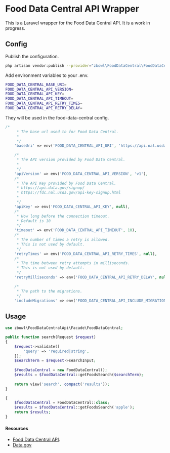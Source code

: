 # Food Data Central API Wrapper

This is a Laravel wrapper for the Food Data Central API. It is a work in progress.

## Config

Publish the configuration.
```bash
php artisan vendor:publish --provider="zbowl\FoodDataCentral\FoodDataCentralServiceProvider" --tag="config"
```
Add environment variables to your .env.
```bash
FOOD_DATA_CENTRAL_BASE_URI=
FOOD_DATA_CENTRAL_API_VERSION=
FOOD_DATA_CENTRAL_API_KEY=
FOOD_DATA_CENTRAL_API_TIMEOUT=
FOOD_DATA_CENTRAL_API_RETRY_TIMES=
FOOD_DATA_CENTRAL_API_RETRY_DELAY=
```
They will be used in the food-data-central config.
``` php
/*
     * The base url used to for Food Data Central.
     *
     */
    'baseUri' => env('FOOD_DATA_CENTRAL_API_URI', 'https://api.nal.usda.gov/fdc'),

    /*
     * The API version provided by Food Data Central.
     *
     */
    'apiVersion' => env('FOOD_DATA_CENTRAL_API_VERSION', 'v1'),
    /*
     * The API Key provided by Food Data Central.
     * https://api.data.gov/signup/
     * https://fdc.nal.usda.gov/api-key-signup.html
     *
     */
    'apiKey' => env('FOOD_DATA_CENTRAL_API_KEY', null),
    /*
     * How long before the connection timeout.
     * Default is 10
     */
    'timeout' => env('FOOD_DATA_CENTRAL_API_TIMEOUT', 10),
    /*
     * The number of times a retry is allowed.
     * This is not used by default.
     */
    'retryTimes' => env('FOOD_DATA_CENTRAL_API_RETRY_TIMES', null),
    /*
     * The time between retry attempts in milliseconds.
     * This is not used by default.
     */
    'retryMilliseconds' => env('FOOD_DATA_CENTRAL_API_RETRY_DELAY', null),

    /*
     * The path to the migrations.
     */
    'includeMigrations' => env('FOOD_DATA_CENTRAL_API_INCLUDE_MIGRATIONS', false),
```


## Usage

``` php
use zbowl\FoodDataCentralApi\Facade\FoodDataCentral;

public function search(Request $request)
{
    $request->validate([
        'query' => 'required|string',
    ]);
    $searchTerm = $request->searchInput;
    
    $foodDataCentral = new FoodDataCentral();
    $results = $foodDataCentral::getFoodsSearch($searchTerm);
    
    return view('search', compact('results'));
}

{
    $foodDataCentral = FoodDataCentral::class;
    $results = $foodDataCentral::getFoodsSearch('apple');
    return $results;
}
```



#### Resources
- [Food Data Central API](https://fdc.nal.usda.gov/api-spec/fdc_api.html).
- [Data.gov](https://www.data.gov/developers/apis)

